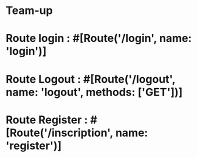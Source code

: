 # Team-up

# Route login : #[Route('/login', name: 'login')]
# Route Logout : #[Route('/logout', name: 'logout', methods: ['GET'])]
# Route Register : #[Route('/inscription', name: 'register')]